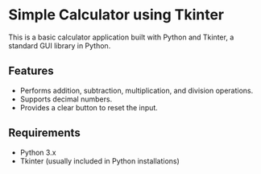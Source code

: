 # Simple Calculator using Tkinter

This is a basic calculator application built with Python and Tkinter, a standard GUI library in Python.

## Features

- Performs addition, subtraction, multiplication, and division operations.
- Supports decimal numbers.
- Provides a clear button to reset the input.

## Requirements

- Python 3.x
- Tkinter (usually included in Python installations)
